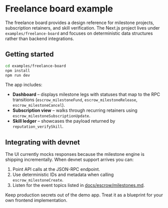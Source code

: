# Freelance board example

The freelance board provides a design reference for milestone projects, subscription retainers, and skill verification. The Next.js project lives under `examples/freelance-board` and focuses on deterministic data structures rather than backend integrations.

## Getting started

```bash
cd examples/freelance-board
npm install
npm run dev
```

The app includes:

* **Dashboard** – displays milestone legs with statuses that map to the RPC transitions (`escrow_milestoneFund`, `escrow_milestoneRelease`, `escrow_milestoneCancel`).
* **Subscription view** – walks through recurring retainers using `escrow_milestoneSubscriptionUpdate`.
* **Skill ledger** – showcases the payload returned by `reputation_verifySkill`.

## Integrating with devnet

The UI currently mocks responses because the milestone engine is shipping incrementally. When devnet support arrives you can:

1. Point API calls at the JSON-RPC endpoint.
2. Use deterministic IDs and metadata when calling `escrow_milestoneCreate`.
3. Listen for the event topics listed in [docs/escrow/milestones.md](../escrow/milestones.md).

Keep production secrets out of the demo app. Treat it as a blueprint for your own frontend implementation.
